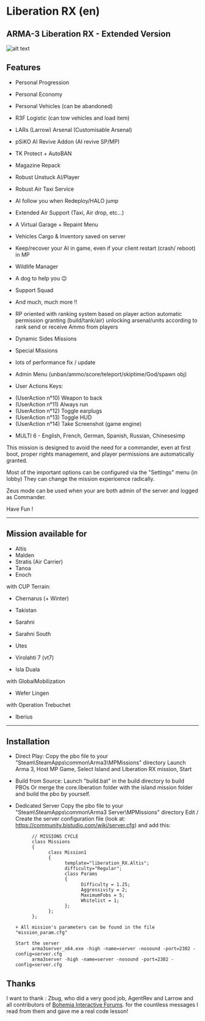 # Liberation RX (en)

## ARMA-3 Liberation RX - Extended Version

![alt text](https://raw.githubusercontent.com/tbox1911/Liberation-RX/master/liberation.png "Liberation RX")

## Features

+ Personal Progression
+ Personal Economy
+ Personal Vehicles (can be abandoned)
+ R3F Logistic (can tow vehicles and load item)
+ LARs (Larrow) Arsenal (Customisable Arsenal)
+ pSiKO AI Revive Addon (AI revive SP/MP)
+ TK Protect + AutoBAN
+ Magazine Repack
+ Robust Unstuck AI/Player
+ Robust Air Taxi Service
+ AI follow you when Redeploy/HALO jump
+ Extended Air Support (Taxi, Air drop, etc...)
+ A Virtual Garage + Repaint Menu
+ Vehicles Cargo & Inventory saved on server
+ Keep/recover your AI in game, even if your client restart (crash/ reboot) in MP
+ Wildlife Manager
+ A dog to help you 😉
+ Support Squad
+ And much, much more !!

+ RP oriented
  with ranking system based on player action
  automatic permission granting (build/tank/air)
  unlocking arsenal/units according to rank
  send or receive Ammo from players

+ Dynamic Sides Missions
+ Special Missions
+ lots of performance fix / update
+ Admin Menu (unban/ammo/score/teleport/skiptime/God/spawn obj)

+ User Actions Keys:
- (UserAction n°10) Weapon to back
- (UserAction n°11) Always run
- (UserAction n°12) Toggle earplugs
- (UserAction n°13) Toggle HUD
- (UserAction n°14) Take Screenshot (game engine) 
    
+ MULTI 6 - English, French, German, Spanish, Russian, Chinesesimp

This mission is designed to avoid the need for a commander, even at first boot, proper rights management, and player permissions are automatically granted.

Most of the important options can be configured via the "Settings" menu (in lobby)
They can change the mission experioence radically.

Zeus mode can be used when your are both admin of the server and logged as Commander.

Have Fun !

----------------------------------------------------------------------------------------------------------------------------------------------------------------------

## Mission available for

+ Altis
+ Malden
+ Stratis (Air Carrier)
+ Tanoa
+ Enoch

with CUP Terrain:

+ Chernarus (+ Winter)
+ Takistan
+ Sarahni
+ Sarahni South
+ Utes

+ Virolahti 7 (vt7)
+ Isla Duala

with GlobalMobilization

+ Wefer Lingen

with Operation Trebuchet

+ Iberius

----------------------------------------------------------------------------------------------------------------------------------------------------------------------

## Installation

+ Direct Play:
      Copy the pbo file to your "Steam\SteamApps\common\Arma3\MPMissions\" directory
      Launch Arma 3, Host MP Game, Select Island and Liberation RX mission, Start

+ Build from Source:
      Launch "build.bat" in the build directory to build PBOs
      Or merge the core.liberation folder with the island mission folder
      and build the pbo by yourself.

+ Dedicated Server
      Copy the pbo file to your "Steam\SteamApps\common\Arma3 Server\MPMissions\" directory
      Edit / Create the server configuration file (look at: <https://community.bistudio.com/wiki/server.cfg>)
      and add this:

            // MISSIONS CYCLE
            class Missions
            {
                  class Mission1
                  {
                        template="liberation_RX.Altis";
                        difficulty="Regular";
                        class Params
                        {
                              Difficulty = 1.25;
                              Aggressivity = 2;
                              MaximumFobs = 5;
                              Whitelist = 1;
                        };
                  };
            };

      + All mission's parameters can be found in the file "mission_param.cfg"

      Start the server
            arma3server_x64.exe -high -name=server -nosound -port=2302 -config=server.cfg
            arma3server -high -name=server -nosound -port=2302 -config=server.cfg

## Thanks

   I want to thank :
   Zbug, who did a very good job, AgentRev and Larrow and all contributors of  [Bohemia Interactive Forums](https://forums.bohemia.net/). for the countless messages I read from them and gave me a real code lesson!
